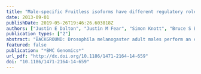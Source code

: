 ```yaml
---
title: "Male-specific Fruitless isoforms have different regulatory roles conferred by distinct zinc finger DNA binding domains"
date: 2013-09-01
publishDate: 2019-05-26T19:46:26.603818Z
authors: ["Justin E Dalton", "Justin M Fear", "Simon Knott", "Bruce S Baker", "Lauren M McIntyre", "Michelle N Arbeitman"]
publication_types: ["2"]
abstract: "BACKGROUND: Drosophila melanogaster adult males perform an elaborate courtship ritual to entice females to mate. fruitless (fru), a gene that is one of the key regulators of male courtship behavior, encodes multiple male-specific isoforms (Fru(M)). These isoforms vary in their carboxy-terminal zinc finger domains, which are predicted to facilitate DNA binding. RESULTS: By over-expressing individual Fru(M) isoforms in fru-expressing neurons in either males or females and assaying the global transcriptional response by RNA-sequencing, we show that three Fru(M) isoforms have different regulatory activities that depend on the sex of the fly. We identified several sets of genes regulated downstream of Fru(M) isoforms, including many annotated with neuronal functions. By determining the binding sites of individual Fru(M) isoforms using SELEX we demonstrate that the distinct zinc finger domain of each Fru(M) isoforms confers different DNA binding specificities. A genome-wide search for these binding site sequences finds that the gene sets identified as induced by over-expression of Fru(M) isoforms in males are enriched for genes that contain the binding sites. An analysis of the chromosomal distribution of genes downstream of Fru(M) shows that those that are induced and repressed in males are highly enriched and depleted on the X chromosome, respectively. CONCLUSIONS: This study elucidates the different regulatory and DNA binding activities of three Fru(M) isoforms on a genome-wide scale and identifies genes regulated by these isoforms. These results add to our understanding of sex chromosome biology and further support the hypothesis that in some cell-types genes with male-biased expression are enriched on the X chromosome."
featured: false
publication: "*BMC Genomics*"
url_pdf: "http://dx.doi.org/10.1186/1471-2164-14-659"
doi: "10.1186/1471-2164-14-659"
---
```


